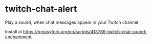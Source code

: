 # twitch-chat-alert
Play a sound, when chat messages appear in your Twitch channel

Install at https://greasyfork.org/en/scripts/413789-twitch-chat-sound-enchantment
